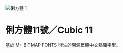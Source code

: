 ![俐方體 1](https://user-images.githubusercontent.com/98224334/150646423-be4a6da6-555d-4fd9-9e6d-03e73e0a0e83.png)
# 俐方體11號／Cubic 11
基於 M+ BITMAP FONTS 衍生的開源繁體中文點陣字型。
